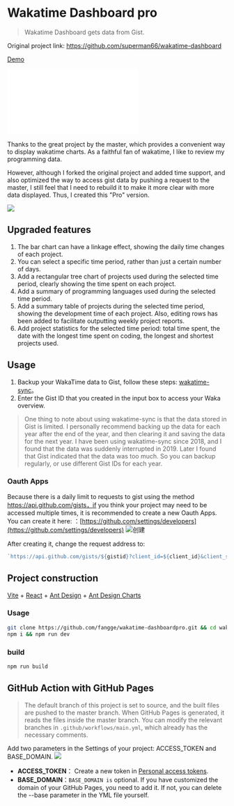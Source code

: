 # Wakatime Dashboard pro

> Wakatime Dashboard gets data from Gist.

Original project link: https://github.com/superman66/wakatime-dashboard

[Demo](https://wakatime.mrfangge.com/`)

![中文文档](README.md)

Thanks to the great project by the master, which provides a convenient way to display wakatime charts. As a faithful fan of wakatime, I like to review my programming data.

However, although I forked the original project and added time support, and also optimized the way to access gist data by pushing a request to the master, I still feel that I need to rebuild it to make it more clear with more data displayed. Thus, I created this "Pro" version.


![](https://diy-assets.msstatic.com/mrfangge/dashborad.png)

## Upgraded features

1. The bar chart can have a linkage effect, showing the daily time changes of each project.
2. You can select a specific time period, rather than just a certain number of days.
3. Add a rectangular tree chart of projects used during the selected time period, clearly showing the time spent on each project.
4. Add a summary of programming languages used during the selected time period.
5. Add a summary table of projects during the selected time period, showing the development time of each project. Also, editing rows has been added to facilitate outputting weekly project reports.
6. Add project statistics for the selected time period: total time spent, the date with the longest time spent on coding, the longest and shortest projects used.

## Usage

1. Backup your WakaTime data to Gist, follow these steps: [wakatime-sync](https://github.com/superman66/wakatime-sync)。
2. Enter the Gist ID that you created in the input box to access your Waka overview.

> One thing to note about using wakatime-sync is that the data stored in Gist is limited. I personally recommend backing up the data for each year after the end of the year, and then clearing it and saving the data for the next year. I have been using wakatime-sync since 2018, and I found that the data was suddenly interrupted in 2019. Later I found that Gist indicated that the data was too much. So you can backup regularly, or use different Gist IDs for each year.

### Oauth Apps

Because there is a daily limit to requests to gist using the method https://api.github.com/gists，if you think your project may need to be accessed multiple times, it is recommended to create a new Oauth Apps. You can create it here: ：[https://github.com/settings/developers](https://github.com/settings/developers)
![创建](https://diy-assets.msstatic.com/mrfangge/sce.png)

After creating it, change the request address to:

```javascript
`https://api.github.com/gists/${gistid}?client_id=${client_id}&client_secret={$client_secret}`;
```

## Project construction

[Vite](https://cn.vitejs.dev/) + [React](https://zh-hans.reactjs.org/) + [Ant Design](https://ant.design/index-cn) + [Ant Design Charts](https://charts.ant.design/)

### Usage

```bash
git clone https://github.com/fangge/wakatime-dashboardpro.git && cd wakatime-dashboardv2
npm i && npm run dev
```

### build

```bash
npm run build
```

## GitHub Action with GitHub Pages

> The default branch of this project is set to source, and the built files are pushed to the master branch. When GitHub Pages is generated, it reads the files inside the master branch. You can modify the relevant branches in `.github/workflows/main.yml`, which already has the necessary comments. 

Add two parameters in the Settings of your project: ACCESS_TOKEN and BASE_DOMAIN.
![](https://diy-assets.msstatic.com/mrfangge/sc2.jpg)

- **ACCESS_TOKEN**：  Create a new token in [Personal access tokens](https://github.com/settings/tokens).
- **BASE_DOMAIN**：`BASE_DOMAIN is` optional. If you have customized the domain of your GitHub Pages, you need to add it. If not, you can delete the --base parameter in the YML file yourself.